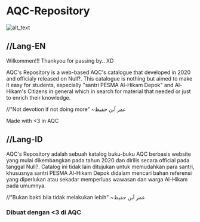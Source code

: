 # AQC-Repository
![alt_text](https://media.tenor.com/images/e118e74c0a035cf59fb0a44fa98bf3bf/tenor.gif "XD") 
## //Lang-EN
Wilkommen!!!
Thankyou for passing by.. XD
 
AQC's Repository is a web-based AQC's catalogue that developed in 2020 and officialy released on Null?. This catalogue is nothing but aimed to make it easy for students, especially "santri PESMA Al-Hikam Depok" and Al-Hikam's Citizens in general which in search for material that needed or just to enrich their knowledge. 

//"Not devotion if not doing more" ~عمر ﺁبن حفيظ

Made with <3 in AQC

## //Lang-ID

AQC's Repository adalah sebuah katalog buku-buku AQC berbasis website yang mulai dikembangkan pada tahun 2020 dan dirilis secara official pada tanggal Null?. Catalog ini tidak lain ditujukan untuk memudahkan para santri, khususnya santri PESMA Al-Hikam Depok didalam mencari bahan referensi yang diperlukan atau sekadar memperluas wawasan dan warga Al-Hikam pada umumnya.

//"Bukan bakti bila tidak melakukan lebih" ~عمر ﺁبن حفيظ

### Dibuat dengan <3 di AQC
